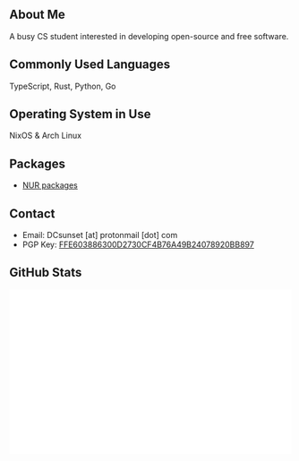 ## About Me

A busy CS student interested in developing open-source and free software.

## Commonly Used Languages

TypeScript, Rust, Python, Go

## Operating System in Use

NixOS & Arch Linux

## Packages

- [NUR packages](https://nur.nix-community.org/repos/dcsunset/)

## Contact

* Email: DCsunset [at] protonmail [dot] com
* PGP Key: [FFE603886300D2730CF4B76A49B24078920BB897](https://keys.openpgp.org/vks/v1/by-fingerprint/FFE603886300D2730CF4B76A49B24078920BB897)

## GitHub Stats

![DCsunset's github stats](https://raw.githubusercontent.com/DCsunset/github-stats/master/generated/overview.svg#gh-dark-mode-only)
